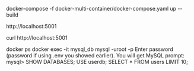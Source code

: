 

docker-compose -f docker-multi-container/docker-compose.yaml up --build

http://localhost:5001

curl http://localhost:5001


docker ps
docker exec -it mysql_db mysql -uroot -p
Enter password (password if using .env you showed earlier).
You will get MySQL prompt:
mysql>
SHOW DATABASES;
USE userdb;
SELECT * FROM users LIMIT 10;

